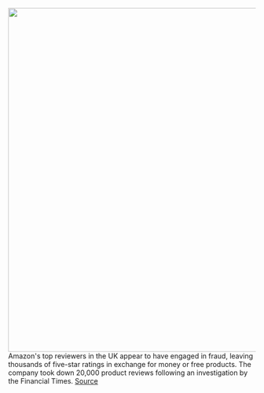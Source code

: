<img src='https://cdn.vox-cdn.com/thumbor/7PXOxRbNxEJvtK_wakI8w9Na_Yg=/0x0:2040x1360/1200x800/filters:focal(857x517:1183x843)/cdn.vox-cdn.com/uploads/chorus_image/image/67357870/acastro_181114_1777_amazon_hq2_0007.0.jpg' width='700px' /><br/>
Amazon's top reviewers in the UK appear to have engaged in fraud, leaving thousands of five-star ratings in exchange for money or free products. The company took down 20,000 product reviews following an investigation by the Financial Times.
<a href='https://www.theverge.com/2020/9/4/21423429/amazon-top-reviewers-uk-fraud'> Source <a/>